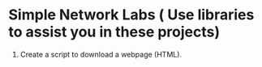 # Simple Network Labs ( Use libraries to assist you in these projects)

1. Create a script to download a webpage (HTML).

